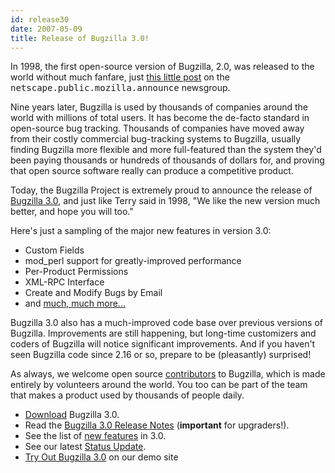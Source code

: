 ```yaml
---
id: release30
date: 2007-05-09
title: Release of Bugzilla 3.0!
---
```


In 1998, the first open-source version of Bugzilla, 2.0, was released to the world without much fanfare, just [this little post](https://groups.google.com/group/netscape.public.mozilla.announce/browse_thread/thread/b52aa841db9f7e9b/f10c0f781841f10d#f10c0f781841f10d) on the <kbd>netscape.public.mozilla.announce</kbd> newsgroup.

Nine years later, Bugzilla is used by thousands of companies around the world with millions of total users. It has become the de-facto standard in open-source bug tracking. Thousands of companies have moved away from their costly commercial bug-tracking systems to Bugzilla, usually finding Bugzilla more flexible and more full-featured than the system they'd been paying thousands or hundreds of thousands of dollars for, and proving that open source software really can produce a competitive product.

Today, the Bugzilla Project is extremely proud to announce the release of [Bugzilla 3.0](../releases/3.0), and just like Terry said in 1998, "We like the new version much better, and hope you will too."

Here's just a sampling of the major new features in version 3.0:

*   Custom Fields
*   mod_perl support for greatly-improved performance
*   Per-Product Permissions
*   XML-RPC Interface
*   Create and Modify Bugs by Email
*   and [much, much more...](../releases/3.0/new-features.html)

Bugzilla 3.0 also has a much-improved code base over previous versions of Bugzilla. Improvements are still happening, but long-time customizers and coders of Bugzilla will notice significant improvements. And if you haven't seen Bugzilla code since 2.16 or so, prepare to be (pleasantly) surprised!

As always, we welcome open source [contributors](../contribute/) to Bugzilla, which is made entirely by volunteers around the world. You too can be part of the team that makes a product used by thousands of people daily.

*   [Download](../download/#v30) Bugzilla 3.0.
*   Read the [Bugzilla 3.0 Release Notes](../releases/3.0/release-notes.html) (**important** for upgraders!).
*   See the list of [new features](../releases/3.0/new-features.html) in 3.0.
*   See our latest [Status Update](../status/2007-05-09.html).
*   [Try Out Bugzilla 3.0](https://landfill.bugzilla.org/bugzilla-3.0-branch/) on our demo site

